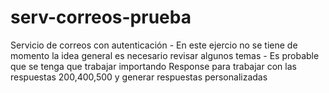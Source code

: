 # serv-correos-prueba
Servicio de correos con autenticación
    -    En este ejercio no se tiene de momento la idea general es necesario revisar algunos temas
    - Es probable que se tenga que trabajar importando Response para trabajar con las respuestas 200,400,500 y generar respuestas personalizadas
    
